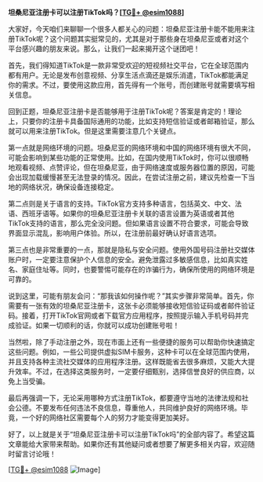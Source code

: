 **坦桑尼亚注册卡可以注册TikTok吗？[[TG💪+ @esim1088](https://t.me/s/esim1088)]**

大家好，今天咱们来聊聊一个很多人都关心的问题：坦桑尼亚注册卡能不能用来注册TikTok呢？这个问题其实挺常见的，尤其是对于那些身在坦桑尼亚或者对这个平台感兴趣的朋友来说。那么，让我们一起来揭开这个谜团吧！

首先，我们得知道TikTok是一款非常受欢迎的短视频社交平台，它在全球范围内都有用户。无论是发布创意视频、分享生活点滴还是娱乐消遣，TikTok都能满足你的需求。不过，要使用这款应用，首先得有一个账号，而创建账号就需要填写相关信息。

回到正题，坦桑尼亚注册卡是否能够用于注册TikTok呢？答案是肯定的！理论上，只要你的注册卡具备国际通用的功能，比如支持短信验证或者邮箱验证，那么就可以用来注册TikTok。但是这里需要注意几个关键点。

第一点就是网络环境的问题。坦桑尼亚的网络环境和中国的网络环境有很大不同，可能会影响到某些功能的正常使用。比如，在国内使用TikTok时，你可以很顺畅地观看视频、点赞评论，但在坦桑尼亚，由于网络速度或服务器位置的原因，可能会出现加载缓慢甚至无法登录的情况。因此，在尝试注册之前，建议先检查一下当地的网络状况，确保设备连接稳定。

第二点则是关于语言的支持。TikTok官方支持多种语言，包括英文、中文、法语、西班牙语等。如果你的坦桑尼亚注册卡关联的语言设置为英语或者其他TikTok支持的语言，那么完全没问题。但如果语言设置不符合要求，可能会导致界面显示混乱，影响用户体验。所以，在注册前最好确认好语言选项。

第三点也是非常重要的一点，那就是隐私与安全问题。使用外国号码注册社交媒体账户时，一定要注意保护个人信息的安全。避免泄露过多敏感信息，比如真实姓名、家庭住址等。同时，也要警惕可能存在的诈骗行为，确保所使用的网络环境是可靠的。

说到这里，可能有朋友会问：“那我该如何操作呢？”其实步骤非常简单。首先，你需要有一张有效的坦桑尼亚注册卡，这张卡必须能够接收短信验证码或者邮件验证码。接着，打开TikTok官网或者下载官方应用程序，按照提示输入手机号码并完成验证。如果一切顺利的话，你就可以成功创建账号啦！

当然啦，除了手动注册之外，现在市面上还有一些便捷的服务可以帮助你快速搞定这些问题。例如，一些公司提供虚拟SIM卡服务，这种卡可以在全球范围内使用，并且支持各种主流社交媒体的应用程序注册。这样既能省去很多麻烦，又能大大提升效率。不过，在选择这类服务时，一定要仔细甄别，选择信誉良好的供应商，以免上当受骗。

最后再强调一下，无论采用哪种方式注册TikTok，都要遵守当地的法律法规和社会公德。不要发布任何违法不良信息，尊重他人，共同维护良好的网络环境。毕竟，一个好的网络社区需要每个人的努力才能变得更加美好。

好了，以上就是关于“坦桑尼亚注册卡可以注册TikTok吗”的全部内容了。希望这篇文章能给大家带来帮助。如果你还有其他疑问或者想要了解更多相关内容，欢迎随时留言讨论哦！

[[TG💪+ @esim1088](https://t.me/s/esim1088) ![Image](https://i.postimg.cc/4NQfJmqS/Snipaste-2025-05-13-00-14-12.png)]